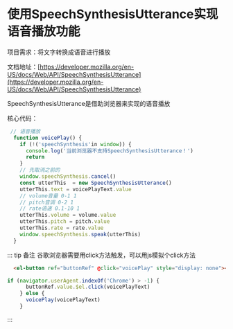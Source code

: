 # 使用SpeechSynthesisUtterance实现语音播放功能

项目需求：将文字转换成语音进行播放

文档地址：[https://developer.mozilla.org/en-US/docs/Web/API/SpeechSynthesisUtterance](https://developer.mozilla.org/en-US/docs/Web/API/SpeechSynthesisUtterance)

SpeechSynthesisUtterance是借助浏览器来实现的语音播放

核心代码：

```js
 // 语音播放
  function voicePlay() {
    if (!('speechSynthesis'in window)) {
      console.log('当前浏览器不支持SpeechSynthesisUtterance！')
      return
    }
    // 先取消之前的
    window.speechSynthesis.cancel()
    const utterThis  = new SpeechSynthesisUtterance()
    utterThis.text = voicePlayText.value
    // volume音量 0-1 1
    // pitch音调 0-2 1
    // rate语速 0.1-10 1
    utterThis.volume = volume.value
    utterThis.pitch = pitch.value
    utterThis.rate = rate.value
    window.speechSynthesis.speak(utterThis)
  }
```

::: tip 备注
谷歌浏览器需要用click方法触发，可以用js模拟个click方法

```html
  <el-button ref="buttonRef" @click="voicePlay" style="display: none"></el-button>
```

```js
if (navigator.userAgent.indexOf('Chrome') > -1) {
      buttonRef.value.$el.click(voicePlayText)
    } else {
      voicePlay(voicePlayText)
    }
```
:::
